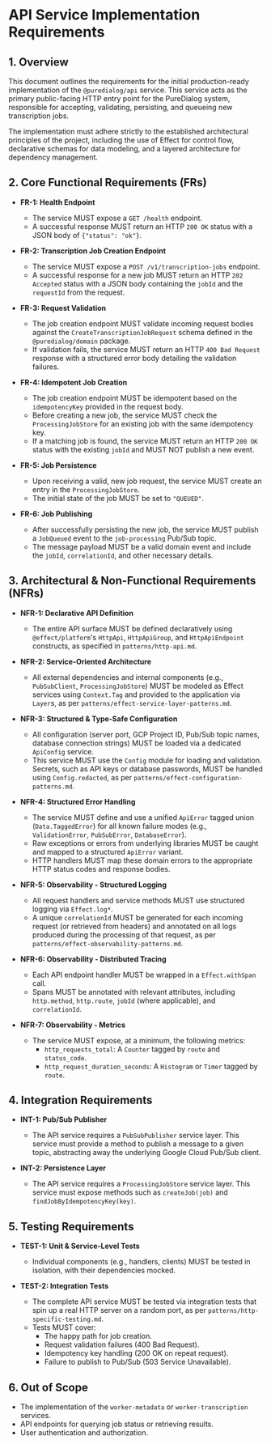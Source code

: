 # API Service Implementation Requirements

## 1. Overview

This document outlines the requirements for the initial production-ready implementation of the `@puredialog/api` service. This service acts as the primary public-facing HTTP entry point for the PureDialog system, responsible for accepting, validating, persisting, and queueing new transcription jobs.

The implementation must adhere strictly to the established architectural principles of the project, including the use of Effect for control flow, declarative schemas for data modeling, and a layered architecture for dependency management.

## 2. Core Functional Requirements (FRs)

- **FR-1: Health Endpoint**
  - The service MUST expose a `GET /health` endpoint.
  - A successful response MUST return an HTTP `200 OK` status with a JSON body of `{"status": "ok"}`.

- **FR-2: Transcription Job Creation Endpoint**
  - The service MUST expose a `POST /v1/transcription-jobs` endpoint.
  - A successful response for a new job MUST return an HTTP `202 Accepted` status with a JSON body containing the `jobId` and the `requestId` from the request.

- **FR-3: Request Validation**
  - The job creation endpoint MUST validate incoming request bodies against the `CreateTranscriptionJobRequest` schema defined in the `@puredialog/domain` package.
  - If validation fails, the service MUST return an HTTP `400 Bad Request` response with a structured error body detailing the validation failures.

- **FR-4: Idempotent Job Creation**
  - The job creation endpoint MUST be idempotent based on the `idempotencyKey` provided in the request body.
  - Before creating a new job, the service MUST check the `ProcessingJobStore` for an existing job with the same idempotency key.
  - If a matching job is found, the service MUST return an HTTP `200 OK` status with the existing `jobId` and MUST NOT publish a new event.

- **FR-5: Job Persistence**
  - Upon receiving a valid, new job request, the service MUST create an entry in the `ProcessingJobStore`.
  - The initial state of the job MUST be set to `"QUEUED"`.

- **FR-6: Job Publishing**
  - After successfully persisting the new job, the service MUST publish a `JobQueued` event to the `job-processing` Pub/Sub topic.
  - The message payload MUST be a valid domain event and include the `jobId`, `correlationId`, and other necessary details.

## 3. Architectural & Non-Functional Requirements (NFRs)

- **NFR-1: Declarative API Definition**
  - The entire API surface MUST be defined declaratively using `@effect/platform`'s `HttpApi`, `HttpApiGroup`, and `HttpApiEndpoint` constructs, as specified in `patterns/http-api.md`.

- **NFR-2: Service-Oriented Architecture**
  - All external dependencies and internal components (e.g., `PubSubClient`, `ProcessingJobStore`) MUST be modeled as Effect services using `Context.Tag` and provided to the application via `Layer`s, as per `patterns/effect-service-layer-patterns.md`.

- **NFR-3: Structured & Type-Safe Configuration**
  - All configuration (server port, GCP Project ID, Pub/Sub topic names, database connection strings) MUST be loaded via a dedicated `ApiConfig` service.
  - This service MUST use the `Config` module for loading and validation. Secrets, such as API keys or database passwords, MUST be handled using `Config.redacted`, as per `patterns/effect-configuration-patterns.md`.

- **NFR-4: Structured Error Handling**
  - The service MUST define and use a unified `ApiError` tagged union (`Data.TaggedError`) for all known failure modes (e.g., `ValidationError`, `PubSubError`, `DatabaseError`).
  - Raw exceptions or errors from underlying libraries MUST be caught and mapped to a structured `ApiError` variant.
  - HTTP handlers MUST map these domain errors to the appropriate HTTP status codes and response bodies.

- **NFR-5: Observability - Structured Logging**
  - All request handlers and service methods MUST use structured logging via `Effect.log*`.
  - A unique `correlationId` MUST be generated for each incoming request (or retrieved from headers) and annotated on all logs produced during the processing of that request, as per `patterns/effect-observability-patterns.md`.

- **NFR-6: Observability - Distributed Tracing**
  - Each API endpoint handler MUST be wrapped in a `Effect.withSpan` call.
  - Spans MUST be annotated with relevant attributes, including `http.method`, `http.route`, `jobId` (where applicable), and `correlationId`.

- **NFR-7: Observability - Metrics**
  - The service MUST expose, at a minimum, the following metrics:
    - `http_requests_total`: A `Counter` tagged by `route` and `status_code`.
    - `http_request_duration_seconds`: A `Histogram` or `Timer` tagged by `route`.

## 4. Integration Requirements

- **INT-1: Pub/Sub Publisher**
  - The API service requires a `PubSubPublisher` service layer. This service must provide a method to publish a message to a given topic, abstracting away the underlying Google Cloud Pub/Sub client.

- **INT-2: Persistence Layer**
  - The API service requires a `ProcessingJobStore` service layer. This service must expose methods such as `createJob(job)` and `findJobByIdempotencyKey(key)`.

## 5. Testing Requirements

- **TEST-1: Unit & Service-Level Tests**
  - Individual components (e.g., handlers, clients) MUST be tested in isolation, with their dependencies mocked.

- **TEST-2: Integration Tests**
  - The complete API service MUST be tested via integration tests that spin up a real HTTP server on a random port, as per `patterns/http-specific-testing.md`.
  - Tests MUST cover:
    - The happy path for job creation.
    - Request validation failures (400 Bad Request).
    - Idempotency key handling (200 OK on repeat request).
    - Failure to publish to Pub/Sub (503 Service Unavailable).

## 6. Out of Scope

- The implementation of the `worker-metadata` or `worker-transcription` services.
- API endpoints for querying job status or retrieving results.
- User authentication and authorization.
